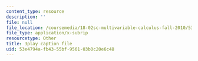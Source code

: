 ```yaml
---
content_type: resource
description: ''
file: null
file_location: /coursemedia/18-02sc-multivariable-calculus-fall-2010/53e4794afb4355bf956103b0c20e6c48_j9GZjr05Heg.vtt
file_type: application/x-subrip
resourcetype: Other
title: 3play caption file
uid: 53e4794a-fb43-55bf-9561-03b0c20e6c48
---
```

